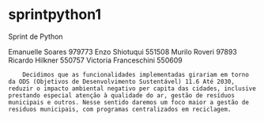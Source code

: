 # sprintpython1
Sprint de Python

Emanuelle Soares 979773
Enzo Shiotuqui 551508
Murilo Roveri 97893
Ricardo Hilkner 550757
Victoria Franceschini 550609

        Decidimos que as funcionalidades implementadas girariam em torno da ODS (Objetivos de Desenvolvimento Sustentável) 11.6 Até 2030, reduzir o impacto ambiental negativo per capita das cidades, inclusive prestando especial atenção à qualidade do ar, gestão de resíduos municipais e outros. Nesse sentido daremos um foco maior a gestão de residuos municipais, com programas centralizados em reciclagem.

